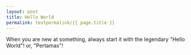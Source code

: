 ```yaml
---
layout: post
title: Hello World
permalink: testpermalink/{{ page.title }}
---
```


When you are new at something, always start it with the legendary "Hello World"!
or, "Pertamax"!
